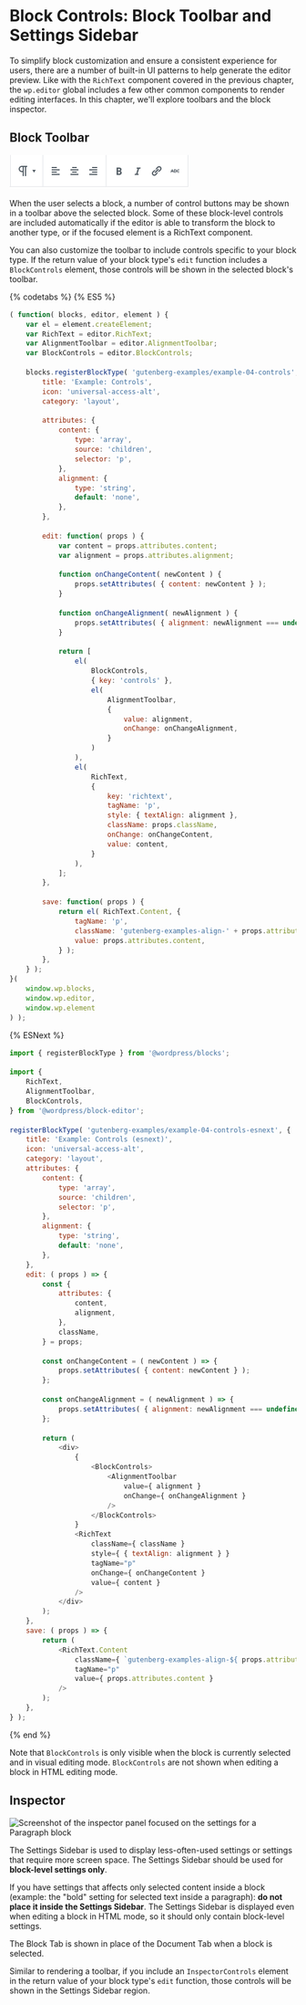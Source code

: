 # Block Controls: Block Toolbar and Settings Sidebar

To simplify block customization and ensure a consistent experience for users, there are a number of built-in UI patterns to help generate the editor preview. Like with the `RichText` component covered in the previous chapter, the `wp.editor` global includes a few other common components to render editing interfaces. In this chapter, we'll explore toolbars and the block inspector.

## Block Toolbar

![Screenshot of the rich text toolbar applied to a Paragraph block inside the block editor](https://raw.githubusercontent.com/WordPress/gutenberg/master/docs/designers-developers/assets/toolbar-text.png)

When the user selects a block, a number of control buttons may be shown in a toolbar above the selected block. Some of these block-level controls are included automatically if the editor is able to transform the block to another type, or if the focused element is a RichText component.

You can also customize the toolbar to include controls specific to your block type. If the return value of your block type's `edit` function includes a `BlockControls` element, those controls will be shown in the selected block's toolbar.

{% codetabs %}
{% ES5 %}
```js
( function( blocks, editor, element ) {
	var el = element.createElement;
	var RichText = editor.RichText;
	var AlignmentToolbar = editor.AlignmentToolbar;
	var BlockControls = editor.BlockControls;

	blocks.registerBlockType( 'gutenberg-examples/example-04-controls', {
		title: 'Example: Controls',
		icon: 'universal-access-alt',
		category: 'layout',

		attributes: {
			content: {
				type: 'array',
				source: 'children',
				selector: 'p',
			},
			alignment: {
				type: 'string',
				default: 'none',
			},
		},

		edit: function( props ) {
			var content = props.attributes.content;
			var alignment = props.attributes.alignment;

			function onChangeContent( newContent ) {
				props.setAttributes( { content: newContent } );
			}

			function onChangeAlignment( newAlignment ) {
				props.setAttributes( { alignment: newAlignment === undefined ? 'none' : newAlignment } );
			}

			return [
				el(
					BlockControls,
					{ key: 'controls' },
					el(
						AlignmentToolbar,
						{
							value: alignment,
							onChange: onChangeAlignment,
						}
					)
				),
				el(
					RichText,
					{
						key: 'richtext',
						tagName: 'p',
						style: { textAlign: alignment },
						className: props.className,
						onChange: onChangeContent,
						value: content,
					}
				),
			];
		},

		save: function( props ) {
			return el( RichText.Content, {
				tagName: 'p',
				className: 'gutenberg-examples-align-' + props.attributes.alignment,
				value: props.attributes.content,
			} );
		},
	} );
}(
	window.wp.blocks,
	window.wp.editor,
	window.wp.element
) );
```
{% ESNext %}
```js
import { registerBlockType } from '@wordpress/blocks';

import {
	RichText,
	AlignmentToolbar,
	BlockControls,
} from '@wordpress/block-editor';

registerBlockType( 'gutenberg-examples/example-04-controls-esnext', {
	title: 'Example: Controls (esnext)',
	icon: 'universal-access-alt',
	category: 'layout',
	attributes: {
		content: {
			type: 'array',
			source: 'children',
			selector: 'p',
		},
		alignment: {
			type: 'string',
			default: 'none',
		},
	},
	edit: ( props ) => {
		const {
			attributes: {
				content,
				alignment,
			},
			className,
		} = props;

		const onChangeContent = ( newContent ) => {
			props.setAttributes( { content: newContent } );
		};

		const onChangeAlignment = ( newAlignment ) => {
			props.setAttributes( { alignment: newAlignment === undefined ? 'none' : newAlignment } );
		};

		return (
			<div>
				{
					<BlockControls>
						<AlignmentToolbar
							value={ alignment }
							onChange={ onChangeAlignment }
						/>
					</BlockControls>
				}
				<RichText
					className={ className }
					style={ { textAlign: alignment } }
					tagName="p"
					onChange={ onChangeContent }
					value={ content }
				/>
			</div>
		);
	},
	save: ( props ) => {
		return (
			<RichText.Content
				className={ `gutenberg-examples-align-${ props.attributes.alignment }` }
				tagName="p"
				value={ props.attributes.content }
			/>
		);
	},
} );
```
{% end %}

Note that `BlockControls` is only visible when the block is currently selected and in visual editing mode. `BlockControls` are not shown when editing a block in HTML editing mode.

## Inspector

![Screenshot of the inspector panel focused on the settings for a Paragraph block](https://raw.githubusercontent.com/WordPress/gutenberg/master/docs/designers-developers/assets/inspector.png)

The Settings Sidebar is used to display less-often-used settings or settings that require more screen space. The Settings Sidebar should be used for **block-level settings only**.

If you have settings that affects only selected content inside a block (example: the "bold" setting for selected text inside a paragraph): **do not place it inside the Settings Sidebar**. The Settings Sidebar is displayed even when editing a block in HTML mode, so it should only contain block-level settings.

The Block Tab is shown in place of the Document Tab when a block is selected.

Similar to rendering a toolbar, if you include an `InspectorControls` element in the return value of your block type's `edit` function, those controls will be shown in the Settings Sidebar region.

